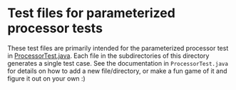 # Test files for parameterized processor tests
These test files are primarily intended for the parameterized processor test in
[ProcessorTest.java](../java/sorald/processor/ProcessorTest.java). Each file in
the subdirectories of this directory generates a single test case. See the
documentation in `ProcessorTest.java` for details on how to add a new
file/directory, or make a fun game of it and figure it out on your own :)

